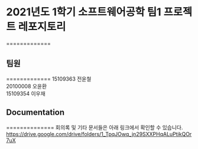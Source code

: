# 2021년도 1학기 소프트웨어공학 팀1 프로젝트 레포지토리
=============
## 팀원
=============
15109363 전윤철   
20100008 오윤환   
15109354 이우재   


## Documentation
==============
회의록 및 기타 문서들은 아래 링크에서 확인할 수 있습니다.   
https://drive.google.com/drive/folders/1_TpqJOwq_jn29SXXPHqALuPtikQOr7uX